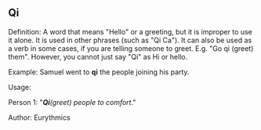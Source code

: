 ## Qi

Definition: A word that means "Hello" or a greeting, but it is improper to use it alone. 
It is used in other phrases (such as "Qi Ca"). It can also be used as a verb in some cases, 
if you are telling someone to greet. E.g. "Go qi (greet) them". However, you cannot just say "Qi" as Hi or hello.

Example: Samuel went to __qi__ the people joining his party.

Usage: 

Person 1: "*__Qi__(greet) people to comfort*."

Author: Eurythmics
